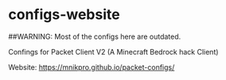# configs-website

##WARNING: Most of the configs here are outdated. 

Confings for Packet Client V2 (A Minecraft Bedrock hack Client)

Website: https://mnikpro.github.io/packet-configs/
